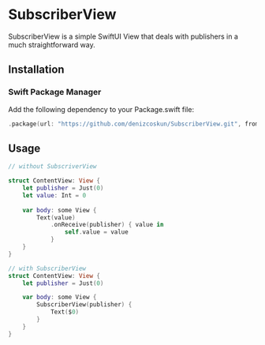 # SubscriberView

SubscriberView is a simple SwiftUI View that deals with publishers in a much straightforward way. 

## Installation

### Swift Package Manager
Add the following dependency to your Package.swift file:

```swift
.package(url: "https://github.com/denizcoskun/SubscriberView.git", from: "1.0.0")
```


## Usage

```swift
// without SubscriverView 

struct ContentView: View {
    let publisher = Just(0)
    let value: Int = 0
    
    var body: some View {
        Text(value)
            .onReceive(publisher) { value in
                self.value = value
            }
    }
}
```

```swift
// with SubscriberView
struct ContentView: View {
    let publisher = Just(0)

    var body: some View {
        SubscriberView(publisher) {
            Text($0)
        }
    }
}
```


